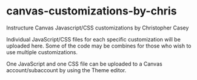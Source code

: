 # canvas-customizations-by-chris
Instructure Canvas Javascript/CSS customizations by Christopher Casey

Individual JavaScript/CSS files for each specific customization will be uploaded here.  Some of the code may be combines for those who wish to use multiple customizations.

One JavaScript and one CSS file can be uploaded to a Canvas account/subaccount by using the Theme editor.

